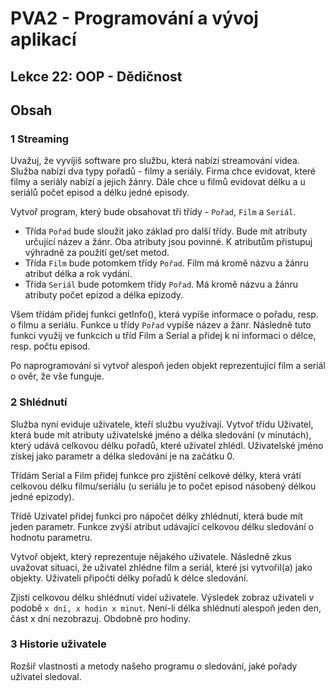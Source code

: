 # PVA2 - Programování a vývoj aplikací
## Lekce 22: OOP - Dědičnost

## Obsah

### 1 Streaming
Uvažuj, že vyvíjíš software pro službu, která nabízí streamování videa. Služba nabízí dva typy pořadů - filmy a seriály. Firma chce evidovat, které filmy a seriály nabízí a jejich žánry. Dále chce u filmů evidovat délku a u seriálů počet episod a délku jedné episody.

Vytvoř program, který bude obsahovat tři třídy - `Pořad`, `Film` a `Seriál`.
- Třída `Pořad` bude sloužit jako základ pro další třídy. Bude mít atributy určující název a žánr. Oba atributy jsou povinné. K atributům přistupuj výhradně za použití get/set metod.
- Třída `Film` bude potomkem třídy `Pořad`. Film má kromě názvu a žánru atribut délka a rok vydání.
- Třída `Seriál` bude potomkem třídy `Pořad`. Má kromě názvu a žánru atributy počet epizod a délka epizody.

Všem třídám přidej funkci getInfo(), která vypíše informace o pořadu, resp. o filmu a seriálu. Funkce u třídy `Pořad` vypíše název a žánr. Následně tuto funkci využij ve funkcích u tříd Film a Serial a přidej k ní informaci o délce, resp. počtu episod.

Po naprogramování si vytvoř alespoň jeden objekt reprezentující film a seriál o ověr, že vše funguje.


### 2 Shlédnutí
Služba nyní eviduje uživatele, kteří službu využívají. Vytvoř třídu Uživatel, která bude mít atributy uživatelské jméno a délka sledování (v minutách), který udává celkovou délku pořadů, které uživatel zhlédl. Uživatelské jméno získej jako parametr a délka sledování je na začátku 0.

Třídám Serial a Film přidej funkce pro zjištění celkové délky, která vrátí celkovou délku filmu/seriálu (u seriálu je to počet episod násobený délkou jedné epizody).

Třídě Uzivatel přidej funkci pro nápočet délky zhlédnutí, která bude mít jeden parametr. Funkce zvýší atribut udávající celkovou délku sledování o hodnotu parametru.

Vytvoř objekt, který reprezentuje nějakého uživatele. Následně zkus uvažovat situaci, že uživatel zhlédne film a seriál, které jsi vytvořil(a) jako objekty. Uživateli připočti délky pořadů k délce sledování. 

Zjisti celkovou délku shlédnutí videí uživatele. Výsledek zobraz uživateli v podobě `x dní, x hodin x minut`. Není-li délka shlédnutí alespoň jeden den, část x dní nezobrazuj. Obdobně pro hodiny.

### 3 Historie uživatele
Rozšiř vlastnosti a metody našeho programu o sledování, jaké pořady uživatel sledoval.
